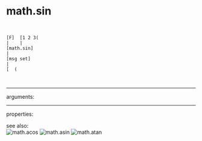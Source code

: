 # math.sin

```


[F]  [1 2 3(
|    |
[math.sin]
|
[msg set]
|
[  (

            
```
---
arguments:


---
properties:


see also:<br>
![math.acos]("img/object_math.acos.png")
![math.asin]("img/object_math.asin.png")
![math.atan]("img/object_math.atan.png")
